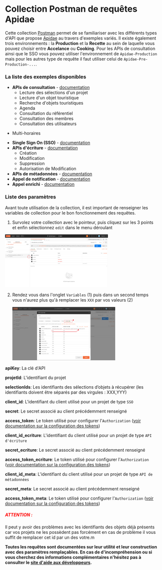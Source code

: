 # Collection Postman de requêtes Apidae

Cette collection [Postman](https://www.postman.com/) permet de se familiariser avec les différents types d'API que propose [Apidae](https://www.apidae-tourisme.com/) au travers d'exemples variés. Il existe également trois environnements : la **Production** et la **Recette** au sein de laquelle vous pouvez choisir entre **Accelance** ou **Cooking**. Pour les APIs de consultation ainsi que le SSO vous pouvez utiliser l'environnement de `Apidae-Production` mais pour les autres type de requête il faut utiliser celui de `Apidae-Pre-Production-...`.

### La liste des exemples disponibles

- **APIs de consultation** - [documentation](http://dev.apidae-tourisme.com/fr/documentation-technique/v2/api-de-diffusion)
  * Lecture des sélections d'un projet
  * Lecture d'un objet touristique
  * Recherche d'objets touristiques
  * Agenda
  * Consultation du référentiel
  * Consultation des membres
  * Consultation des utilisateurs
* Multi-horaires
  
- **Single Sign On (SSO)** - [documentation](http://dev.apidae-tourisme.com/fr/documentation-technique/v2/oauth/single-sign-on)
- **APIs d'écriture** - [documentation](http://dev.apidae-tourisme.com/fr/documentation-technique/v2/api-decriture)
  * Création
  * Modification
  * Suppression
  * Autorisation de Modification
- **APIs de métadonnées** - [documentation](http://dev.apidae-tourisme.com/fr/documentation-technique/v2/metadonnees)
- **Appel de notification** - [documentation](http://dev.apidae-tourisme.com/fr/documentation-technique/v2/exports/notificationi-traitement-confirmation)
- **Appel enrichi** - [documentation](https://dev.apidae-tourisme.com/fr/documentation-technique/v2/api-de-diffusion/appels-enrichis)



### Liste des paramètres

Avant toute utilisation de la collection, il est important de renseigner les variables de collection pour le bon fonctionnement des requêtes. 

1. Survolez votre collection avec le pointeur, puis cliquez sur les 3 points et enfin sélectionnez `edit` dans le menu déroulant

<img src="screenshot/variable_1.PNG" style="zoom: 33%;" />

2. Rendez vous dans l'onglet `Variables` (1) puis dans un second temps vous n'aurez plus qu'à remplacer les `XXX` par vos valeurs (2)

   <img src="screenshot/variables_2.png" style="zoom: 33%;" />

**apiKey**: La clé d'API

**projetId**: L'identifiant du projet

**selectionIds**: Les identifiants des sélections d’objets à récupérer (les identifiants doivent être séparés par des virgules : XXX,YYY)

**client_id**: L'identifiant du client utilisé pour un projet de type `SSO`

**secret**: Le secret associé au client précédemment renseigné

**access_token**: Le token utilisé pour configurer l'`Authorization` ([voir documentation sur la configuration des tokens](./Documentation_Token_Postman.md))

**client_id_ecriture**: L'identifiant du client utilisé pour un projet de type `API d'écriture`

**secret_ecriture**: Le secret associé au client précédemment renseigné

**access_token_ecriture**: Le token utilisé pour configurer l'`Authorization` ([voir documentation sur la configuration des tokens](./Documentation_Token_Postman.md))

**client_id_meta**: L'identifiant du client utilisé pour un projet de type `API de métadonnées`

**secret_meta**: Le secret associé au client précédemment renseigné

**access_token_meta**: Le token utilisé pour configurer l'`Authorization` ([voir documentation sur la configuration des tokens](./Documentation_Token_Postman.md))



##### <span style="color:red">ATTENTION : </span>

Il peut y avoir des problèmes avec les identifiants des objets déjà présents car vos projets ne les possèdent pas forcément en cas de problème il vous suffit de remplacer cet id par un des votre.m

**Toutes les requêtes sont documentées sur leur utilité et leur construction avec des paramètres remplaçables. En cas de d'incompréhension ou si vous cherchez des informations complémentaires n'hésitez pas à consulter le [site d'aide aux développeurs](http://dev.apidae-tourisme.com/fr/documentation-technique/v2).**


